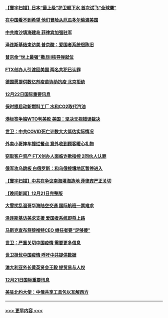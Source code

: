 #### [【寰宇扫描】日本“最上级”护卫舰下水 首次试飞“全球鹰”](../pages/prog202/a103604902.md?t=12231243) 
#### [在中国看不到希望 他们冒险从厄瓜多尔偷渡美国](../pages/prog202/a103604722.md?t=12231243) 
#### [中共南沙填海建岛 菲律宾加强驻军](../pages/prog202/a103604766.md?t=12231243) 
#### [泽连斯基结束访美 普京酸：爱国者系统很陈旧](../pages/prog202/a103604760.md?t=12231243) 
#### [普京命“世上最强”撒旦II核导弹就位](../pages/prog202/a103604670.md?t=12231243) 
#### [FTX创办人引渡回美国 两名共犯已认罪](../pages/prog202/a103604527.md?t=12231243) 
#### [德国愿提供数亿剂疫苗协助抗疫 北京拒绝](../pages/prog202/a103604467.md?t=12231243) 
#### [12月22日国际重要讯息](../pages/prog202/a103604276.md?t=12231243) 
#### [保时捷启动新燃料工厂 水和CO2取代汽油](../pages/prog202/a103604248.md?t=12231243) 
#### [港标签争端WTO判美败 美国：坚决无视错误裁决](../pages/prog202/a103604240.md?t=12231243) 
#### [世卫：中共COVID死亡计数大大低估实际情况](../pages/prog202/a103604252.md?t=12231243) 
#### [外卖小哥摔车撞烂餐点 意外收到顾客暖心礼物](../pages/prog202/a103604163.md?t=12231243) 
#### [窃取客户资产 FTX创办人面临诈欺指控 2同伙人认罪](../pages/prog202/a103604171.md?t=12231243) 
#### [俄军攻乌跳板 白俄罗斯：和乌俄接壤地区暂停进入](../pages/prog202/a103603980.md?t=12231243) 
#### [【寰宇扫描】中共在争议南海填海造地 菲律宾严正关切](../pages/prog202/a103603987.md?t=12231243) 
#### [【晚间新闻】12月21日完整版](../pages/prog202/a103604003.md?t=12231243) 
#### [大雪扰乱温哥华海陆空交通 国际航班一票难求](../pages/prog202/a103603954.md?t=12231243) 
#### [泽连斯基访美求支援 爱国者系统即将上路](../pages/prog202/a103603859.md?t=12231243) 
#### [马斯克宣布将辞推特CEO 继任者要“足够傻”](../pages/prog202/a103603861.md?t=12231243) 
#### [世卫：严重关切中国疫情 需要更多信息](../pages/prog202/a103603854.md?t=12231243) 
#### [世卫担忧中国疫情 呼吁中共提供数据](../pages/prog202/a103603800.md?t=12231243) 
#### [澳大利亚外长黄英贤会王毅 提贸易与人权](../pages/prog202/a103603659.md?t=12231243) 
#### [12月21日国际重要讯息](../pages/prog202/a103603452.md?t=12231243) 
#### [美驻北约大使：中俄共享工具包以瓦解西方](../pages/prog202/a103603428.md?t=12231243) 

----
#### [ >>> 更早内容 <<< ](../indexes/prog202-earlier.md)
